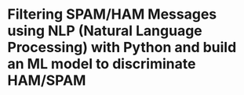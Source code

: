 # Filtering SPAM/HAM Messages using NLP (Natural Language Processing) with Python and build an ML model to discriminate HAM/SPAM
